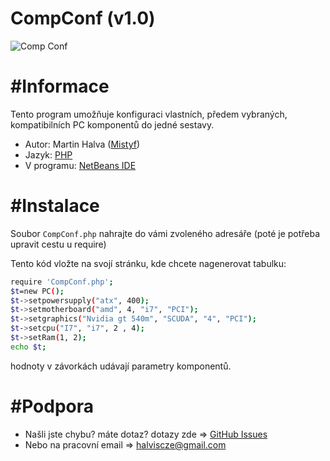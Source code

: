 # CompConf (v1.0)

![Comp Conf](http://s28.postimg.org/hjblyri99/compconf.png)
# #Informace
Tento program umožňuje konfiguraci vlastních, předem vybraných, kompatibilních PC komponentů do jedné sestavy.
- Autor: Martin Halva ([Mistyf](https://github.com/Mistyf))
- Jazyk: [PHP](php.net)
- V programu: [NetBeans IDE](https://netbeans.org/)

# #Instalace
Soubor `CompConf.php` nahrajte do vámi zvoleného adresáře (poté je potřeba upravit cestu u require)

Tento kód vložte na svojí stránku, kde chcete nagenerovat tabulku:
``` bash
require 'CompConf.php';
$t=new PC();
$t->setpowersupply("atx", 400);
$t->setmotherboard("amd", 4, "i7", "PCI");
$t->setgraphics("Nvidia gt 540m", "SCUDA", "4", "PCI");
$t->setcpu("I7", "i7", 2 , 4);
$t->setRam(1, 2);
echo $t;
```
hodnoty v závorkách udávají parametry komponentů.

# #Podpora
- Našli jste chybu? máte dotaz? dotazy zde => [GitHub Issues](https://github.com/Mistyf/CompConf/issues)
- Nebo na pracovní email => [halviscze@gmail.com](halviscze@gmail.com)
